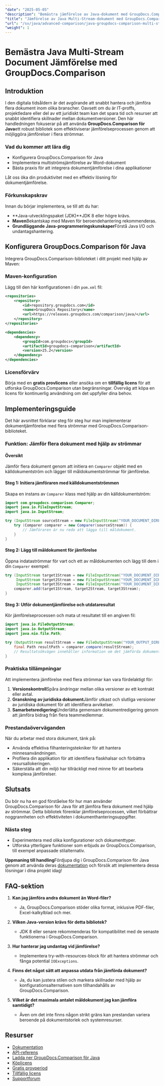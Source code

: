 ```yaml
---
"date": "2025-05-05"
"description": "Bemästra jämförelse av Java-dokument med GroupDocs.Comparison. Lär dig jämföra flera dokument effektivt med hjälp av strömmar för ökad produktivitet."
"title": "Jämförelse av Java Multi-Stream-dokument med GroupDocs.Comparison – en omfattande guide"
"url": "/sv/java/advanced-comparison/java-groupdocs-comparison-multi-stream-document-guide/"
"weight": 1
---
```


# Bemästra Java Multi-Stream Document Jämförelse med GroupDocs.Comparison

## Introduktion

I den digitala tidsåldern är det avgörande att snabbt hantera och jämföra flera dokument inom olika branscher. Oavsett om du är IT-proffs, projektledare eller del av ett juridiskt team kan det spara tid och resurser att snabbt identifiera skillnader mellan dokumentversioner. Den här handledningen fokuserar på att använda **GroupDocs.Comparison för Java**ett robust bibliotek som effektiviserar jämförelseprocessen genom att möjliggöra jämförelser i flera strömmar.

### Vad du kommer att lära dig
- Konfigurera GroupDocs.Comparison för Java
- Implementera multiströmsjämförelse av Word-dokument
- Bästa praxis för att integrera dokumentjämförelse i dina applikationer

Låt oss öka din produktivitet med en effektiv lösning för dokumentjämförelse.

### Förkunskapskrav

Innan du börjar implementera, se till att du har:
- **Java-utvecklingspaket (JDK)**JDK 8 eller högre krävs.
- **Maven**Bekantskap med Maven för beroendehantering rekommenderas.
- **Grundläggande Java-programmeringskunskaper**Förstå Java I/O och undantagshantering.

## Konfigurera GroupDocs.Comparison för Java

Integrera GroupDocs.Comparison-biblioteket i ditt projekt med hjälp av Maven:

### Maven-konfiguration
Lägg till den här konfigurationen i din `pom.xml` fil:

```xml
<repositories>
    <repository>
        <id>repository.groupdocs.com</id>
        <name>GroupDocs Repository</name>
        <url>https://releases.groupdocs.com/comparison/java/</url>
    </repository>
</repositories>

<dependencies>
    <dependency>
        <groupId>com.groupdocs</groupId>
        <artifactId>groupdocs-comparison</artifactId>
        <version>25.2</version>
    </dependency>
</dependencies>
```

### Licensförvärv
Börja med en **gratis provlicens** eller ansöka om en **tillfällig licens** för att utforska GroupDocs.Comparison utan begränsningar. Överväg att köpa en licens för kontinuerlig användning om det uppfyller dina behov.

## Implementeringsguide

Det här avsnittet förklarar steg för steg hur man implementerar dokumentjämförelse med flera strömmar med GroupDocs.Comparison-biblioteket.

### Funktion: Jämför flera dokument med hjälp av strömmar

#### Översikt
Jämför flera dokument genom att initiera en `Comparer` objekt med en källdokumentström och lägger till måldokumentströmmar för jämförelse.

#### Steg 1: Initiera jämföraren med källdokumentströmmen
Skapa en instans av `Comparer` klass med hjälp av din källdokumentström:

```java
import com.groupdocs.comparison.Comparer;
import java.io.FileInputStream;
import java.io.InputStream;

try (InputStream sourceStream = new FileInputStream("YOUR_DOCUMENT_DIRECTORY/SOURCE_WORD")) {
    try (Comparer comparer = new Comparer(sourceStream)) {
        // Jämföraren är nu redo att lägga till måldokument.
    }
}
```

#### Steg 2: Lägg till måldokument för jämförelse
Öppna indataströmmar för vart och ett av måldokumenten och lägg till dem i din `Comparer` exempel:

```java
try (InputStream target1Stream = new FileInputStream("YOUR_DOCUMENT_DIRECTORY/TARGET1_WORD"),
     InputStream target2Stream = new FileInputStream("YOUR_DOCUMENT_DIRECTORY/TARGET2_WORD"),
     InputStream target3Stream = new FileInputStream("YOUR_DOCUMENT_DIRECTORY/TARGET3_WORD")) {
    comparer.add(target1Stream, target2Stream, target3Stream);
}
```

#### Steg 3: Utför dokumentjämförelse och utdataresultat
Kör jämförelseprocessen och mata ut resultatet till en angiven fil:

```java
import java.io.FileOutputStream;
import java.io.OutputStream;
import java.nio.file.Path;

try (OutputStream resultStream = new FileOutputStream("YOUR_OUTPUT_DIRECTORY/CompareMultipleDocumentsResult")) {
    final Path resultPath = comparer.compare(resultStream);
    // Resultatsökvägen innehåller information om det jämförda dokumentet.
}
```

### Praktiska tillämpningar

Att implementera jämförelse med flera strömmar kan vara fördelaktigt för:
1. **Versionskontroll**Spåra ändringar mellan olika versioner av ett kontrakt eller avtal.
2. **Granskning av juridiska dokument**Jämför utkast och slutliga versioner av juridiska dokument för att identifiera avvikelser.
3. **Samarbetsredigering**Underlätta gemensam dokumentredigering genom att jämföra bidrag från flera teammedlemmar.

### Prestandaöverväganden
När du arbetar med stora dokument, tänk på:
- Använda effektiva filhanteringstekniker för att hantera minnesanvändningen.
- Profilera din applikation för att identifiera flaskhalsar och förbättra resursallokeringen.
- Säkerställa att din miljö har tillräckligt med minne för att bearbeta komplexa jämförelser.

## Slutsats

Du bör nu ha en god förståelse för hur man använder GroupDocs.Comparison för Java för att jämföra flera dokument med hjälp av strömmar. Detta bibliotek förenklar jämförelseprocessen, vilket förbättrar noggrannheten och effektiviteten i dokumenthanteringsuppgifter.

### Nästa steg
- Experimentera med olika konfigurationer och dokumenttyper.
- Utforska ytterligare funktioner som erbjuds av GroupDocs.Comparison, till exempel anpassade stilalternativ.

**Uppmaning till handling**Fördjupa dig i GroupDocs.Comparison för Java genom att använda deras [dokumentation](https://docs.groupdocs.com/comparison/java/) och försök att implementera dessa lösningar i dina projekt idag!

## FAQ-sektion

1. **Kan jag jämföra andra dokument än Word-filer?**
   - Ja, GroupDocs.Comparison stöder olika format, inklusive PDF-filer, Excel-kalkylblad och mer.

2. **Vilken Java-version krävs för detta bibliotek?**
   - JDK 8 eller senare rekommenderas för kompatibilitet med de senaste funktionerna i GroupDocs.Comparison.

3. **Hur hanterar jag undantag vid jämförelse?**
   - Implementera try-with-resources-block för att hantera strömmar och fånga potential `IOExceptions`.

4. **Finns det något sätt att anpassa utdata från jämförda dokument?**
   - Ja, du kan justera stilen och markera skillnader med hjälp av konfigurationsalternativen som tillhandahålls av GroupDocs.Comparison.

5. **Vilket är det maximala antalet måldokument jag kan jämföra samtidigt?**
   - Även om det inte finns någon strikt gräns kan prestandan variera beroende på dokumentstorlek och systemresurser.

## Resurser
- [Dokumentation](https://docs.groupdocs.com/comparison/java/)
- [API-referens](https://reference.groupdocs.com/comparison/java/)
- [Ladda ner GroupDocs.Comparison för Java](https://releases.groupdocs.com/comparison/java/)
- [Köplicens](https://purchase.groupdocs.com/buy)
- [Gratis provperiod](https://releases.groupdocs.com/comparison/java/)
- [Tillfällig licens](https://purchase.groupdocs.com/temporary-license/)
- [Supportforum](https://forum.groupdocs.com/c/comparison)